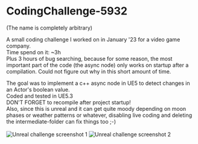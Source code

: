 # CodingChallenge-5932
(The name is completely arbitrary)

A small coding challenge I worked on in January '23 for a video game company.\
Time spend on it: ~3h\
Plus 3 hours of bug searching, because for some reason, the most important part of the code (the async node) only works on startup after a compilation. Could not figure out why in this short amount of time.

The goal was to implement a c++ async node in UE5 to detect changes in an Actor's boolean value.\
Coded and tested in UE5.3\
DON'T FORGET to recompile after project startup!\
Also, since this is unreal and it can get quite moody depending on moon phases or weather patterns or whatever, disabling live coding and deleting the intermediate-folder can fix things too ;-)\
\
![Unreal challenge screenshot 1](https://notenoughsleep.eu/files/challenge-screen1.jpg)
![Unreal challenge screenshot 2](https://notenoughsleep.eu/files/challenge-screen2.jpg)
